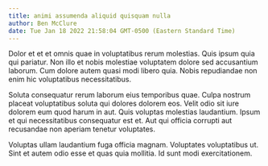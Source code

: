 ```yaml
---
title: animi assumenda aliquid quisquam nulla
author: Ben McClure
date: Tue Jan 18 2022 21:58:04 GMT-0500 (Eastern Standard Time)
---
```

Dolor et et et omnis quae in voluptatibus rerum molestias. Quis ipsum quia qui pariatur. Non illo et nobis molestiae voluptatem dolore sed accusantium laborum. Cum dolore autem quasi modi libero quia. Nobis repudiandae non enim hic voluptatibus necessitatibus.

 Soluta consequatur rerum laborum eius temporibus quae. Culpa nostrum placeat voluptatibus soluta qui dolores dolorem eos. Velit odio sit iure dolorem eum quod harum in aut. Quis voluptas molestias laudantium. Ipsum et qui necessitatibus consequatur est et. Aut qui officia corrupti aut recusandae non aperiam tenetur voluptates.

 Voluptas ullam laudantium fuga officia magnam. Voluptates voluptatibus ut. Sint et autem odio esse et quas quia mollitia. Id sunt modi exercitationem.